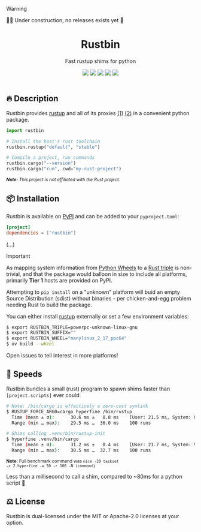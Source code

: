> [!WARNING]
> 👷‍♂️ Under construction, no releases exists yet 🚧

<div align="center">
  <!-- <img src="https://raw.githubusercontent.com/BrokenSource/Rustbin/main/rustbin/resources/images/logo.png" width="210"> -->
  <h1>Rustbin</h1>
  <p>Fast rustup shims for python</p>
  <a href="https://pypi.org/project/rustbin/"><img src="https://img.shields.io/pypi/v/rustbin?label=PyPI&color=blue"></a>
  <a href="https://pypi.org/project/rustbin/"><img src="https://img.shields.io/pypi/dw/rustbin?label=Installs&color=blue"></a>
  <a href="https://github.com/BrokenSource/Rustbin/"><img src="https://img.shields.io/github/v/tag/BrokenSource/Rustbin?label=GitHub&color=orange"></a>
  <a href="https://github.com/BrokenSource/Rustbin/stargazers/"><img src="https://img.shields.io/github/stars/BrokenSource/Rustbin?label=Stars&style=flat&color=orange"></a>
  <a href="https://discord.gg/KjqvcYwRHm"><img src="https://img.shields.io/discord/1184696441298485370?label=Discord&style=flat&color=purple"></a>
  <br>
  <br>
</div>

## 🔥 Description

Rustbin provides [rustup](https://rustup.rs/) and all of its proxies [(1)](https://github.com/rust-lang/rustup/blob/14f134ee3195639bd18d27ecc4b88c3e5d59559c/src/lib.rs#L20-L51) [(2)](https://github.com/rust-lang/rustup/blob/14f134ee3195639bd18d27ecc4b88c3e5d59559c/src/bin/rustup-init.rs#L94-L124) in a convenient python package.

```python
import rustbin

# Install the host's rust toolchain
rustbin.rustup("default", "stable")

# Compile a project, run commands
rustbin.cargo("--version")
rustbin.cargo("run", cwd="my-rust-project")
```

<sup><i><b>Note:</b> This project is not affiliated with the Rust project.</i></sup>

## 📦 Installation

Rustbin is available on [PyPI](https://pypi.org/project/rustbin/) and can be added to your `pyproject.toml`:

```toml
[project]
dependencies = ["rustbin"]
```

(...)

> [!IMPORTANT]
> As mapping system information from [Python Wheels](https://packaging.python.org/en/latest/specifications/platform-compatibility-tags/) to a [Rust triple](https://doc.rust-lang.org/nightly/rustc/platform-support.html) is non-trivial, and that the package would balloon in size to include all platforms, primarily **Tier 1** hosts are provided on PyPI.
>
> Attempting to `pip install` on a "unknown" platform will buid an empty Source Distribution (sdist) without binaries - per chicken-and-egg problem needing Rust to build the package.
>
> You can either install [rustup](https://rustup.rs/) externally or set a few environment variables:
>
> ```sh
> $ export RUSTBIN_TRIPLE=powerpc-unknown-linux-gnu
> $ export RUSTBIN_SUFFIX=""
> $ export RUSTBIN_WHEEL="manylinux_2_17_ppc64"
> $ uv build --wheel
> ```
>
> Open issues to tell interest in more platforms!

## 🚀 Speeds

Rustbin bundles a small (rust) program to spawn shims faster than `[project.scripts]` ever could:

```sh
# Note: /bin/cargo is effectively a zero-cost symlink
$ RUSTUP_FORCE_ARG0=cargo hyperfine /bin/rustup
  Time (mean ± σ):      30.6 ms ±   0.8 ms    [User: 21.5 ms, System: 8.9 ms]
  Range (min … max):    29.5 ms …  36.0 ms    100 runs

# Shims calling .venv/bin/rustup-init
$ hyperfine .venv/bin/cargo
  Time (mean ± σ):      31.2 ms ±   0.4 ms    [User: 21.7 ms, System: 9.2 ms]
  Range (min … max):    30.5 ms …  32.7 ms    100 runs
```

<sup><b>Note:</b> Full benchmark command was <code>nice -20 taskset -c 2 hyperfine -w 50 -r 100 -N (command)</code></sup>

Less than a millisecond to call a shim, compared to ~80ms for a python script 🚀

## ⚖️ License

Rustbin is dual-licensed under the MIT or Apache-2.0 licenses at your option.

